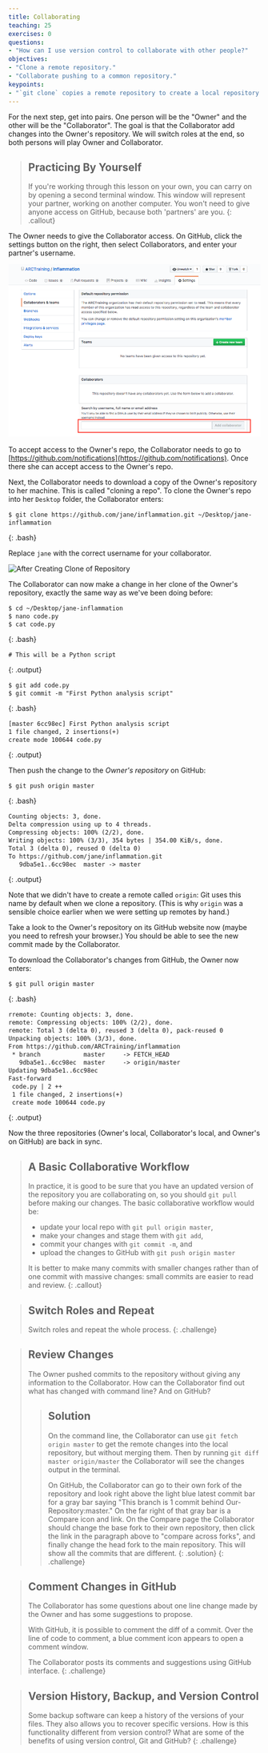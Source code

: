 ```yaml
---
title: Collaborating
teaching: 25
exercises: 0
questions:
- "How can I use version control to collaborate with other people?"
objectives:
- "Clone a remote repository."
- "Collaborate pushing to a common repository."
keypoints:
- "`git clone` copies a remote repository to create a local repository with a remote called `origin` automatically set up."
---
```


For the next step, get into pairs.  One person will be the "Owner" and the other
will be the "Collaborator". The goal is that the Collaborator add changes into
the Owner's repository. We will switch roles at the end, so both persons will
play Owner and Collaborator.

> ## Practicing By Yourself
>
> If you're working through this lesson on your own, you can carry on by opening
> a second terminal window.
> This window will represent your partner, working on another computer. You
> won't need to give anyone access on GitHub, because both 'partners' are you.
{: .callout}

The Owner needs to give the Collaborator access.
On GitHub, click the settings button on the right,
then select Collaborators, and enter your partner's username.

![Adding Collaborators on GitHub](../fig/github-add-collaborators.png)

To accept access to the Owner's repo, the Collaborator
needs to go to [https://github.com/notifications](https://github.com/notifications).
Once there she can accept access to the Owner's repo.

Next, the Collaborator needs to download a copy of the Owner's repository to her
 machine. This is called "cloning a repo". To clone the Owner's repo into
her `Desktop` folder, the Collaborator enters:

~~~
$ git clone https://github.com/jane/inflammation.git ~/Desktop/jane-inflammation
~~~
{: .bash}

Replace `jane` with the correct username for your collaborator.

![After Creating Clone of Repository](../fig/github-collaboration.svg)

The Collaborator can now make a change in her clone of the Owner's repository,
exactly the same way as we've been doing before:

~~~
$ cd ~/Desktop/jane-inflammation
$ nano code.py
$ cat code.py
~~~
{: .bash}

~~~
# This will be a Python script
~~~
{: .output}

~~~
$ git add code.py
$ git commit -m "First Python analysis script"
~~~
{: .bash}

~~~
[master 6cc98ec] First Python analysis script
1 file changed, 2 insertions(+)
create mode 100644 code.py
~~~
{: .output}

Then push the change to the *Owner's repository* on GitHub:

~~~
$ git push origin master
~~~
{: .bash}

~~~
Counting objects: 3, done.
Delta compression using up to 4 threads.
Compressing objects: 100% (2/2), done.
Writing objects: 100% (3/3), 354 bytes | 354.00 KiB/s, done.
Total 3 (delta 0), reused 0 (delta 0)
To https://github.com/jane/inflammation.git
   9dba5e1..6cc98ec  master -> master
~~~
{: .output}

Note that we didn't have to create a remote called `origin`: Git uses this
name by default when we clone a repository.  (This is why `origin` was a
sensible choice earlier when we were setting up remotes by hand.)

Take a look to the Owner's repository on its GitHub website now (maybe you need
to refresh your browser.) You should be able to see the new commit made by the
Collaborator.

To download the Collaborator's changes from GitHub, the Owner now enters:

~~~
$ git pull origin master
~~~
{: .bash}

~~~
rremote: Counting objects: 3, done.
remote: Compressing objects: 100% (2/2), done.
remote: Total 3 (delta 0), reused 3 (delta 0), pack-reused 0
Unpacking objects: 100% (3/3), done.
From https://github.com/ARCTraining/inflammation
 * branch            master     -> FETCH_HEAD
   9dba5e1..6cc98ec  master     -> origin/master
Updating 9dba5e1..6cc98ec
Fast-forward
 code.py | 2 ++
 1 file changed, 2 insertions(+)
 create mode 100644 code.py
~~~
{: .output}

Now the three repositories (Owner's local, Collaborator's local, and Owner's on
GitHub) are back in sync.

> ## A Basic Collaborative Workflow
>
> In practice, it is good to be sure that you have an updated version of the
> repository you are collaborating on, so you should `git pull` before making
> our changes. The basic collaborative workflow would be:
>
> * update your local repo with `git pull origin master`,
> * make your changes and stage them with `git add`,
> * commit your changes with `git commit -m`, and
> * upload the changes to GitHub with `git push origin master`
>
> It is better to make many commits with smaller changes rather than
> of one commit with massive changes: small commits are easier to
> read and review.
{: .callout}

> ## Switch Roles and Repeat
>
> Switch roles and repeat the whole process.
{: .challenge}

> ## Review Changes
>
> The Owner pushed commits to the repository without giving any information
> to the Collaborator. How can the Collaborator find out what has changed with
> command line? And on GitHub?
>
> > ## Solution
> > On the command line, the Collaborator can use ```git fetch origin master```
> > to get the remote changes into the local repository, but without merging
> > them. Then by running ```git diff master origin/master``` the Collaborator
> > will see the changes output in the terminal.
> >
> > On GitHub, the Collaborator can go to their own fork of the repository and
> > look right above the light blue latest commit bar for a gray bar saying
> > "This branch is 1 commit behind Our-Repository:master." On the far right of
> > that gray bar is a Compare icon and link. On the Compare page the
> > Collaborator should change the base fork to their own repository, then click
> > the link in the paragraph above to "compare across forks", and finally
> > change the head fork to the main repository. This will show all the commits
> > that are different.
> {: .solution}
{: .challenge}

> ## Comment Changes in GitHub
>
> The Collaborator has some questions about one line change made by the Owner and
> has some suggestions to propose.
>
> With GitHub, it is possible to comment the diff of a commit. Over the line of
> code to comment, a blue comment icon appears to open a comment window.
>
> The Collaborator posts its comments and suggestions using GitHub interface.
{: .challenge}

> ## Version History, Backup, and Version Control
>
> Some backup software can keep a history of the versions of your files. They also
> allows you to recover specific versions. How is this functionality different from version control?
> What are some of the benefits of using version control, Git and GitHub?
{: .challenge}
